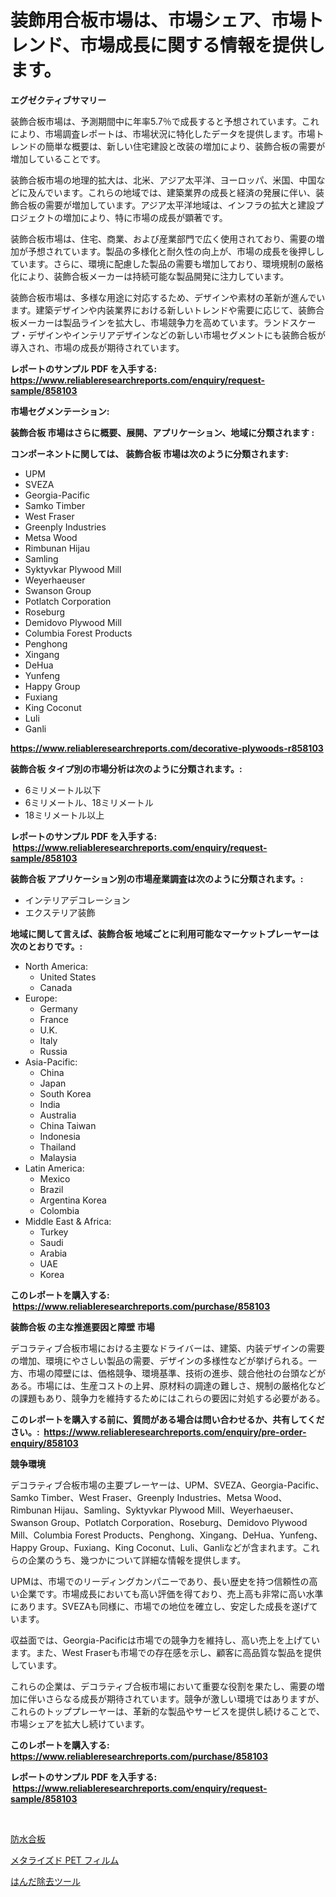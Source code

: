 <p><h1>装飾用合板市場は、市場シェア、市場トレンド、市場成長に関する情報を提供します。</h1></p><p><strong>エグゼクティブサマリー</strong></p>
<p><p>装飾合板市場は、予測期間中に年率5.7％で成長すると予想されています。これにより、市場調査レポートは、市場状況に特化したデータを提供します。市場トレンドの簡単な概要は、新しい住宅建設と改装の増加により、装飾合板の需要が増加していることです。</p><p>装飾合板市場の地理的拡大は、北米、アジア太平洋、ヨーロッパ、米国、中国などに及んでいます。これらの地域では、建築業界の成長と経済の発展に伴い、装飾合板の需要が増加しています。アジア太平洋地域は、インフラの拡大と建設プロジェクトの増加により、特に市場の成長が顕著です。</p><p>装飾合板市場は、住宅、商業、および産業部門で広く使用されており、需要の増加が予想されています。製品の多様化と耐久性の向上が、市場の成長を後押ししています。さらに、環境に配慮した製品の需要も増加しており、環境規制の厳格化により、装飾合板メーカーは持続可能な製品開発に注力しています。</p><p>装飾合板市場は、多様な用途に対応するため、デザインや素材の革新が進んでいます。建築デザインや内装業界における新しいトレンドや需要に応じて、装飾合板メーカーは製品ラインを拡大し、市場競争力を高めています。ランドスケープ・デザインやインテリアデザインなどの新しい市場セグメントにも装飾合板が導入され、市場の成長が期待されています。</p></p>
<p><strong>レポートのサンプル PDF を入手する: <a href="https://www.reliableresearchreports.com/enquiry/request-sample/858103">https://www.reliableresearchreports.com/enquiry/request-sample/858103</a></strong></p>
<p><strong>市場セグメンテーション:</strong></p>
<p><strong> 装飾合板 市場はさらに概要、展開、アプリケーション、地域に分類されます :</strong></p>
<p><strong>コンポーネントに関しては、 装飾合板 市場は次のように分類されます: &nbsp;</strong></p>
<p><ul><li>UPM</li><li>SVEZA</li><li>Georgia-Pacific</li><li>Samko Timber</li><li>West Fraser</li><li>Greenply Industries</li><li>Metsa Wood</li><li>Rimbunan Hijau</li><li>Samling</li><li>Syktyvkar Plywood Mill</li><li>Weyerhaeuser</li><li>Swanson Group</li><li>Potlatch Corporation</li><li>Roseburg</li><li>Demidovo Plywood Mill</li><li>Columbia Forest Products</li><li>Penghong</li><li>Xingang</li><li>DeHua</li><li>Yunfeng</li><li>Happy Group</li><li>Fuxiang</li><li>King Coconut</li><li>Luli</li><li>Ganli</li></ul></p>
<p><strong><a href="https://www.reliableresearchreports.com/decorative-plywoods-r858103">https://www.reliableresearchreports.com/decorative-plywoods-r858103</a></strong></p>
<p><strong> 装飾合板 タイプ別の市場分析は次のように分類されます。:</strong></p>
<p><ul><li>6ミリメートル以下</li><li>6ミリメートル、18ミリメートル</li><li>18ミリメートル以上</li></ul></p>
<p><strong>レポートのサンプル PDF を入手する: &nbsp;<a href="https://www.reliableresearchreports.com/enquiry/request-sample/858103">https://www.reliableresearchreports.com/enquiry/request-sample/858103</a></strong></p>
<p><strong> 装飾合板 アプリケーション別の市場産業調査は次のように分類されます。:</strong></p>
<p><ul><li>インテリアデコレーション</li><li>エクステリア装飾</li></ul></p>
<p><strong>地域に関して言えば、装飾合板 地域ごとに利用可能なマーケットプレーヤーは次のとおりです。:</strong></p>
<p><ul>
    <li>
        North America:
        <ul>
            <li>United States</li>
            <li>Canada</li>
        </ul>
    </li>
    <li>
        Europe:
        <ul>
            <li>Germany</li>
            <li>France</li>
            <li>U.K.</li>
            <li>Italy</li>
            <li>Russia</li>
        </ul>
    </li>
    <li>
        Asia-Pacific:
        <ul>
            <li>China</li>
            <li>Japan</li>
            <li>South Korea</li>
            <li>India</li>
            <li>Australia</li>
            <li>China Taiwan</li>
            <li>Indonesia</li>
            <li>Thailand</li>
            <li>Malaysia</li>
        </ul>
    </li>
    <li>
        Latin America:
        <ul>
            <li>Mexico</li>
            <li>Brazil</li>
            <li>Argentina Korea</li>
            <li>Colombia</li>
        </ul>
    </li>
    <li>
        Middle East & Africa:
        <ul>
            <li>Turkey</li>
            <li>Saudi</li>
            <li>Arabia</li>
            <li>UAE</li>
            <li>Korea</li>
        </ul>
    </li>
    </ul></p>
<p><strong>このレポートを購入する: &nbsp;<a href="https://www.reliableresearchreports.com/purchase/858103">https://www.reliableresearchreports.com/purchase/858103</a></strong></p>
<p><strong>装飾合板 の主な推進要因と障壁 市場</strong></p>
<p><p>デコラティブ合板市場における主要なドライバーは、建築、内装デザインの需要の増加、環境にやさしい製品の需要、デザインの多様性などが挙げられる。一方、市場の障壁には、価格競争、環境基準、技術の進歩、競合他社の台頭などがある。市場には、生産コストの上昇、原材料の調達の難しさ、規制の厳格化などの課題もあり、競争力を維持するためにはこれらの要因に対処する必要がある。</p></p>
<p><strong>このレポートを購入する前に、質問がある場合は問い合わせるか、共有してください。:&nbsp; <a href="https://www.reliableresearchreports.com/enquiry/pre-order-enquiry/858103">https://www.reliableresearchreports.com/enquiry/pre-order-enquiry/858103</a></strong></p>
<p><strong>競争環境</strong></p>
<p><p>デコラティブ合板市場の主要プレーヤーは、UPM、SVEZA、Georgia-Pacific、Samko Timber、West Fraser、Greenply Industries、Metsa Wood、Rimbunan Hijau、Samling、Syktyvkar Plywood Mill、Weyerhaeuser、Swanson Group、Potlatch Corporation、Roseburg、Demidovo Plywood Mill、Columbia Forest Products、Penghong、Xingang、DeHua、Yunfeng、Happy Group、Fuxiang、King Coconut、Luli、Ganliなどが含まれます。これらの企業のうち、幾つかについて詳細な情報を提供します。</p><p>UPMは、市場でのリーディングカンパニーであり、長い歴史を持つ信頼性の高い企業です。市場成長においても高い評価を得ており、売上高も非常に高い水準にあります。SVEZAも同様に、市場での地位を確立し、安定した成長を遂げています。</p><p>収益面では、Georgia-Pacificは市場での競争力を維持し、高い売上を上げています。また、West Fraserも市場での存在感を示し、顧客に高品質な製品を提供しています。</p><p>これらの企業は、デコラティブ合板市場において重要な役割を果たし、需要の増加に伴いさらなる成長が期待されています。競争が激しい環境ではありますが、これらのトッププレーヤーは、革新的な製品やサービスを提供し続けることで、市場シェアを拡大し続けています。</p></p>
<p><strong>このレポートを購入する: &nbsp; <a href="https://www.reliableresearchreports.com/purchase/858103">https://www.reliableresearchreports.com/purchase/858103</a></strong></p>
<p><strong>レポートのサンプル PDF を入手する: &nbsp;<a href="https://www.reliableresearchreports.com/enquiry/request-sample/858103">https://www.reliableresearchreports.com/enquiry/request-sample/858103</a></strong><strong></strong></p>
<p>&nbsp;</p>
<p><p><a href="https://github.com/SarahFahey88/Market-Research-Report-List-1/blob/main/363555221715.md">防水合板</a></p><p><a href="https://medium.com/@stantonhane1/%E3%83%A1%E3%82%BF%E3%83%A9%E3%82%A4%E3%82%BApet%E3%83%95%E3%82%A3%E3%83%AB%E3%83%A0%E5%B8%82%E5%A0%B4%E5%88%86%E6%9E%90-%E3%81%9D%E3%81%AEcagr-%E5%B8%82%E5%A0%B4%E3%82%BB%E3%82%B0%E3%83%A1%E3%83%B3%E3%83%86%E3%83%BC%E3%82%B7%E3%83%A7%E3%83%B3-%E3%81%8A%E3%82%88%E3%81%B3%E3%82%B0%E3%83%AD%E3%83%BC%E3%83%90%E3%83%AB%E7%94%A3%E6%A5%AD%E3%81%AE%E6%A6%82%E8%A6%81-8e11283342a6">メタライズド PET フィルム</a></p><p><a href="https://medium.com/@antonehyatt1/%E3%81%AF%E3%82%93%E3%81%A0%E3%81%94%E3%81%A6%E7%94%A8%E5%85%B7%E5%B8%82%E5%A0%B4-%E7%AB%B6%E4%BA%89%E5%88%86%E6%9E%90-%E5%B8%82%E5%A0%B4%E3%83%88%E3%83%AC%E3%83%B3%E3%83%89%E3%81%8A%E3%82%88%E3%81%B32031%E5%B9%B4%E3%81%BE%E3%81%A7%E3%81%AE%E4%BA%88%E6%B8%AC-ddfba41ad8fe">はんだ除去ツール</a></p></p>